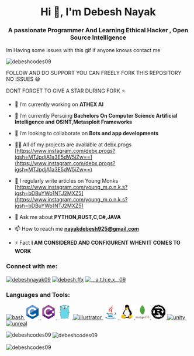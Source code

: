 <h1 align="center">Hi 👋, I'm Debesh Nayak</h1>
<h3 align="center">A passionate Programmer And Learning Ethical Hacker , Open Source Intelligence</h3>

Im Having some issues with this gif if anyone knows contact me
<p align="right"alt="debeshcodes09"width=400 <img src="https://user-images.githubusercontent.com/55389276/140866485-8fb1c876-9a8f-4d6a-98dc-08c4981eaf70.gif" /> </p>

<p align="left"> <img src="https://komarev.com/ghpvc/?username=debeshcodes09&label=Profile%20views&color=0e75b6&style=flat" alt="debeshcodes09" /> </p>
FOLLOW AND DO SUPPORT
YOU CAN FREELY FORK THIS REPOSITORY NO ISSUES 😅

DONT FORGET TO GIVE A STAR DURING FORK ⭐


- 🔭 I’m currently working on **ATHEX AI**

- 🌱 I’m currently Persuing **Bachelors On Computer Science Artificial Intelligence and OSINT,Metasploit Frameworks**

- 👯 I’m looking to collaborate on **Bots and app developments**

- 👨‍💻 All of my projects are available at debx.progs [https://www.instagram.com/debx.progs?igsh=MTJpdjA1a3E5dW5iZw==](https://www.instagram.com/debx.progs?igsh=MTJpdjA1a3E5dW5iZw==)

- 📝 I regularly write articles on Young Monks [https://www.instagram.com/young_m.o.n.k.s?igsh=bDBuYWo1NTJ2MXZ5](https://www.instagram.com/young_m.o.n.k.s?igsh=bDBuYWo1NTJ2MXZ5)

- 💬 Ask me about **PYTHON,RUST,C,C#,JAVA**

- 📫 How to reach me **nayakdebesh925@gmail.com**

- ⚡ Fact     **I AM CONSIDERED AND CONFIGURENT WHEN IT COMES TO WORK**

<h3 align="left">Connect with me:</h3>
<p align="left">
<a href="https://linkedin.com/in/debeshnayak09" target="blank"><img align="center" src="https://raw.githubusercontent.com/rahuldkjain/github-profile-readme-generator/master/src/images/icons/Social/linked-in-alt.svg" alt="debeshnayak09" height="30" width="40" /></a>
<a href="https://fb.com/debesh.ffx" target="blank"><img align="center" src="https://raw.githubusercontent.com/rahuldkjain/github-profile-readme-generator/master/src/images/icons/Social/facebook.svg" alt="debesh.ffx" height="30" width="40" /></a>
<a href="https://instagram.com/__a.t.h.e.x__09" target="blank"><img align="center" src="https://raw.githubusercontent.com/rahuldkjain/github-profile-readme-generator/master/src/images/icons/Social/instagram.svg" alt="__a.t.h.e.x__09" height="30" width="40" /></a>
</p>

<h3 align="left">Languages and Tools:</h3>
<p align="left"> <a href="https://www.gnu.org/software/bash/" target="_blank" rel="noreferrer"> <img src="https://www.vectorlogo.zone/logos/gnu_bash/gnu_bash-icon.svg" alt="bash" width="40" height="40"/> </a> <a href="https://www.cprogramming.com/" target="_blank" rel="noreferrer"> <img src="https://raw.githubusercontent.com/devicons/devicon/master/icons/c/c-original.svg" alt="c" width="40" height="40"/> </a> <a href="https://www.w3schools.com/cs/" target="_blank" rel="noreferrer"> <img src="https://raw.githubusercontent.com/devicons/devicon/master/icons/csharp/csharp-original.svg" alt="csharp" width="40" height="40"/> </a> <a href="https://golang.org" target="_blank" rel="noreferrer"> <img src="https://raw.githubusercontent.com/devicons/devicon/master/icons/go/go-original.svg" alt="go" width="40" height="40"/> </a> <a href="https://www.adobe.com/in/products/illustrator.html" target="_blank" rel="noreferrer"> <img src="https://www.vectorlogo.zone/logos/adobe_illustrator/adobe_illustrator-icon.svg" alt="illustrator" width="40" height="40"/> </a> <a href="https://www.java.com" target="_blank" rel="noreferrer"> <img src="https://raw.githubusercontent.com/devicons/devicon/master/icons/java/java-original.svg" alt="java" width="40" height="40"/> </a> <a href="https://www.linux.org/" target="_blank" rel="noreferrer"> <img src="https://raw.githubusercontent.com/devicons/devicon/master/icons/linux/linux-original.svg" alt="linux" width="40" height="40"/> </a> <a href="https://www.mongodb.com/" target="_blank" rel="noreferrer"> <img src="https://raw.githubusercontent.com/devicons/devicon/master/icons/mongodb/mongodb-original-wordmark.svg" alt="mongodb" width="40" height="40"/> </a> <a href="https://www.rust-lang.org" target="_blank" rel="noreferrer"> <img src="https://raw.githubusercontent.com/devicons/devicon/master/icons/rust/rust-plain.svg" alt="rust" width="40" height="40"/> </a> <a href="https://unity.com/" target="_blank" rel="noreferrer"> <img src="https://www.vectorlogo.zone/logos/unity3d/unity3d-icon.svg" alt="unity" width="40" height="40"/> </a> <a href="https://unrealengine.com/" target="_blank" rel="noreferrer"> <img src="https://raw.githubusercontent.com/kenangundogan/fontisto/036b7eca71aab1bef8e6a0518f7329f13ed62f6b/icons/svg/brand/unreal-engine.svg" alt="unreal" width="40" height="40"/> </a> </p>

<p><img align="left" src="https://github-readme-stats.vercel.app/api/top-langs?username=debeshcodes09&show_icons=true&locale=en&layout=compact" alt="debeshcodes09" /></p>

<p>&nbsp;<img align="center" src="https://github-readme-stats.vercel.app/api?username=debeshcodes09&show_icons=true&locale=en" alt="debeshcodes09" /></p>

<p><img align="center" src="https://github-readme-streak-stats.herokuapp.com/?user=debeshcodes09&" alt="debeshcodes09" /></p>
